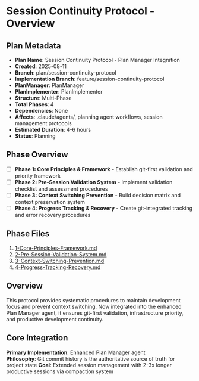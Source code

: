# Session Continuity Protocol - Overview

## Plan Metadata
- **Plan Name**: Session Continuity Protocol - Plan Manager Integration
- **Created**: 2025-08-11
- **Branch**: plan/session-continuity-protocol
- **Implementation Branch**: feature/session-continuity-protocol
- **PlanManager**: PlanManager
- **PlanImplementer**: PlanImplementer
- **Structure**: Multi-Phase
- **Total Phases**: 4
- **Dependencies**: None
- **Affects**: .claude/agents/, planning agent workflows, session management protocols
- **Estimated Duration**: 4-6 hours
- **Status**: Planning

## Phase Overview
- [ ] **Phase 1: Core Principles & Framework** - Establish git-first validation and priority framework
- [ ] **Phase 2: Pre-Session Validation System** - Implement validation checklist and assessment procedures
- [ ] **Phase 3: Context Switching Prevention** - Build decision matrix and context preservation system
- [ ] **Phase 4: Progress Tracking & Recovery** - Create git-integrated tracking and error recovery procedures

## Phase Files
1. [1-Core-Principles-Framework.md](./1-Core-Principles-Framework.md)
2. [2-Pre-Session-Validation-System.md](./2-Pre-Session-Validation-System.md)
3. [3-Context-Switching-Prevention.md](./3-Context-Switching-Prevention.md)
4. [4-Progress-Tracking-Recovery.md](./4-Progress-Tracking-Recovery.md)

## Overview
This protocol provides systematic procedures to maintain development focus and prevent context switching. Now integrated into the enhanced Plan Manager agent, it ensures git-first validation, infrastructure priority, and productive development continuity.

## Core Integration
**Primary Implementation**: Enhanced Plan Manager agent  
**Philosophy**: Git commit history is the authoritative source of truth for project state
**Goal**: Extended session management with 2-3x longer productive sessions via compaction system